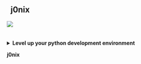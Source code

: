 ## &nbsp;&nbsp;j0nix
<a href="https://github.com/j0nix">
<img align="center" src="https://github-readme-stats.vercel.app/api/?username=j0nix&theme=dark&hide_title=true" />
</a>
</br>
</br>
</br>
<details>
  <summary><b>Level up your python development environment</b></summary>

## Ubuntu 
It's all about Python and virtual environments. The "old way" is you fiddle:ing with [virtualenv](https://docs.python.org/3/library/venv.html) so you can separate your python development setup from your systems. But if you are like me, I always forget that `source venv/bin/activate` and suddenly you're messing up your system with all those `pip install random-package`.

Hence [Direnv](https://direnv.net/) ...

> **From the manual:** "direnv is an extension for your shell. It augments existing shells with a new feature that can load and unload environment variables depending on the current directory".

### Install Direnv 
`sudo apt-get install direnv` or `curl -sfL https://direnv.net/install.sh | bash`

### Shell configuration
Once `direnv` is installed you need to configure your `$SHELL` in order to hook it with your default shell. 

It supports `bash`, `zsh`, `fish`, `tcsh` and `elvish`. I prefer Z-Shell with [Oh My Zsh](https://ohmyz.sh/) _(since it looks cool and have a bunch of plugins like git, kubectl etc)_ so I proceed with examples for zsh, but the procedures are the same for those other shells

```
echo 'eval "$(direnv hook zsh)"' >> ~/.zshrc
source ~/.zshrc
```
Thanx to `direnv` we now can load a virtualenv as soon as we enter a specific folder. 
- All you need to to is to specify that layout command in a `.envrc` file located at the root of your project.

#### **clone this repo**
```
git clone git@github.com:j0nix/j0nix.git && cd j0nix
```
#### **Create that `.envrc` file and define layout**
```
echo 'layout python3' > .envrc
direnv allow
```

> Now you have a virtual python environment, like doing that `source venv/bin/activate` but with automagic as soon as you enter that `git` repository folder.
>
> So when you leave your project folder, you automagicly leave that virtualenv. Pretty neat!

---

### Level up and get newer Python & Ansible than provided by your system ...

### Pyenv
[pyenv](https://github.com/pyenv/pyenv) lets you easily switch between multiple versions of Python. We want the latest greatest so lets go get that into our system.

#### **Install**
```
curl -L https://pyenv.run | bash
```
#### **configure your shell**
```
echo 'export PYENV_ROOT="$HOME/.pyenv"' >> ~/.zshrc
echo 'command -v pyenv >/dev/null || export PATH="$PYENV_ROOT/bin:$PATH"' >> ~/.zshrc
echo 'eval "$(pyenv init -)"' >> ~/.zshrc

```

> Before proceeding getting a new cool python version, fire away this command 
> ```
> sudo apt install curl libncursesw5-dev libxml2-dev libxmlsec1-dev llvm make wget xz-utils build-essential tk-dev zlib1g-dev zlibc libbz2-dev libncurses-dev libffi-dev libreadline-dev libssl-dev liblzma-dev libsqlite3-dev
> ```
> Above will hopefully prevent you from failing for hours when installing python via pip

#### **install python**
``` 
pyenv install 3.11.2
```
_(latest 3.11 when this guide was created)_

Now, in that `git` repo folder, instead instruct direnv to load pyenv 3.11.2

```
echo 'layout pyenv 3.11.2' > .envrc
direnv allow
```

If everything went according to plan, `direnv` will automagicly load python 3.11.2.

- verify using `which python`

**ex)**
```
project git:(master) ✗ which python
  /home/j0nix/j0nix/.direnv/python-3.11.2/bin/python
```

**finish up installing ansible**
```
pip install ansible ansible-lint
```

### Quickguide for Fedora
```
yum install zsh
sh -c "$(curl -fsSL https://raw.githubusercontent.com/ohmyzsh/ohmyzsh/master/tools/install.sh)"
sudo yum install direnv
echo 'eval "$(direnv hook zsh)"' >> ~/.zshrc
source ~/.zshrc
sudo yum install zlib-devel bzip2-devel bzip2-libs ncurses-devel ncurses-libs libffi-devel openssl-devel readline-devel tk-devel libsqlite3x-devel xz-devel
git clone git@github.com:j0nix/platform-services.git && cd platform-services
curl -L https://pyenv.run | bash
echo 'export PYENV_ROOT="$HOME/.pyenv"' >> ~/.zshrc
echo 'command -v pyenv >/dev/null || export PATH="$PYENV_ROOT/bin:$PATH"' >> ~/.zshrc
echo 'eval "$(pyenv init -)"' >> ~/.zshrc
pyenv install 3.11.2
echo 'layout pyenv 3.11.2' > .envrc
direnv allow
```
</details>

__j0nix__
